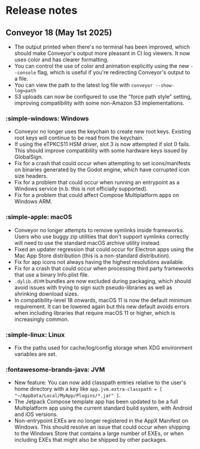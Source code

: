 # Release notes

## Conveyor 18 (May 1st 2025)

* The output printed when there's no terminal has been improved, which should make Conveyor's output more pleasant in CI log viewers. It now uses color and has clearer formatting.
* You can control the use of color and animation explicitly using the new `--console` flag, which is useful if you're redirecting Conveyor's output to a file.
* You can view the path to the latest log file with `conveyor --show-log=path`
* S3 uploads can now be configured to use the "force path style" setting, improving compatibility with some non-Amazon S3 implementations.

### :simple-windows: Windows

* Conveyor no longer uses the keychain to create new root keys. Existing root keys will continue to be read from the keychain.
* If using the eTPKCS11 HSM driver, slot 3 is now attempted if slot 0 fails. This should improve compatibility with some hardware keys issued by GlobalSign.
* Fix for a crash that could occur when attempting to set icons/manifests on binaries generated by the Godot engine, which have corrupted icon size headers.
* Fix for a problem that could occur when running an entrypoint as a Windows service (n.b. this is not officially supported).
* Fix for a problem that could affect Compose Multiplatform apps on Windows ARM.

### :simple-apple: macOS

* Conveyor no longer attempts to remove symlinks inside frameworks. Users who use buggy zip utilities that don't support symlinks correctly will need to use the standard macOS archive utility instead.
* Fixed an updater regression that could occur for Electron apps using the Mac App Store distribution (this is a non-standard distribution).
* Fix for app icons not always having the highest resolutions available.
* Fix for a crash that could occur when processing third party frameworks that use a binary Info.plist file.
* `.dylib.dSYM` bundles are now excluded during packaging, which should avoid issues with trying to sign such pseudo-libraries as well as shrinking download sizes.
* In compatibility-level 18 onwards, macOS 11 is now the default minimum requirement. It can be lowered again but this new default avoids errors when including libraries that require macOS 11 or higher, which is increasingly common.

### :simple-linux: Linux

* Fix the paths used for cache/log/config storage when XDG environment variables are set.

### :fontawesome-brands-java: JVM

* New feature: You can now add classpath entries relative to the user's home directory with a key like `app.jvm.extra-classpath = [ "~/AppData/Local/MyApp/Plugins/*.jar" ]`.
* The Jetpack Compose template app has been updated to be a full Multiplatform app using the current standard build system, with Android and iOS versions.
* Non-entrypoint EXEs are no longer registered in the AppX Manifest on Windows. This should resolve an issue that could occur when shipping to the Windows Store that contains a large number of EXEs, or when including EXEs that might also be shipped by other packages. 
